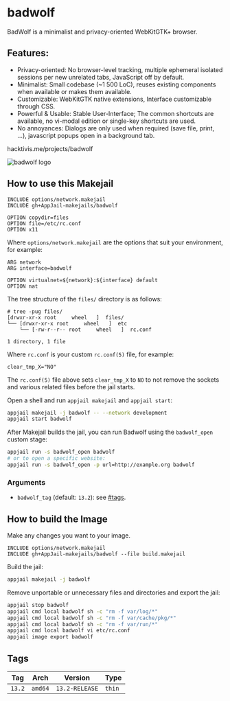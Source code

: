 # badwolf

BadWolf is a minimalist and privacy-oriented WebKitGTK+ browser.

## Features:

* Privacy-oriented: No browser-level tracking, multiple ephemeral isolated sessions per new unrelated tabs, JavaScript off by default.
* Minimalist: Small codebase (~1 500 LoC), reuses existing components when available or makes them available.
* Customizable: WebKitGTK native extensions, Interface customizable through CSS.
* Powerful & Usable: Stable User-Interface; The common shortcuts are available, no vi-modal edition or single-key shortcuts are used.
* No annoyances: Dialogs are only used when required (save file, print, ...), javascript popups open in a background tab.

hacktivis.me/projects/badwolf

![badwolf logo](https://hacktivis.me/images/badwolf_2020-05-15_light.png)

## How to use this Makejail

```
INCLUDE options/network.makejail
INCLUDE gh+AppJail-makejails/badwolf

OPTION copydir=files
OPTION file=/etc/rc.conf
OPTION x11
```

Where `options/network.makejail` are the options that suit your environment, for example:

```
ARG network
ARG interface=badwolf

OPTION virtualnet=${network}:${interface} default
OPTION nat
```

The tree structure of the `files/` directory is as follows:

```
# tree -pug files/
[drwxr-xr-x root     wheel   ]  files/
└── [drwxr-xr-x root     wheel   ]  etc
    └── [-rw-r--r-- root     wheel   ]  rc.conf

1 directory, 1 file
```

Where `rc.conf` is your custom `rc.conf(5)` file, for example:

```
clear_tmp_X="NO"
```

The `rc.conf(5)` file above sets `clear_tmp_X` to `NO` to not remove the sockets and various related files before the jail starts.

Open a shell and run `appjail makejail` and `appjail start`:

```sh
appjail makejail -j badwolf -- --network development
appjail start badwolf
```

After Makejail builds the jail, you can run Badwolf using the `badwolf_open` custom stage:

```sh
appjail run -s badwolf_open badwolf
# or to open a specific website:
appjail run -s badwolf_open -p url=http://example.org badwolf
```

### Arguments

* `badwolf_tag` (default: `13.2`): see [#tags](#tags).

## How to build the Image

Make any changes you want to your image.

```
INCLUDE options/network.makejail
INCLUDE gh+AppJail-makejails/badwolf --file build.makejail
```

Build the jail:

```sh
appjail makejail -j badwolf
```

Remove unportable or unnecessary files and directories and export the jail:

```sh
appjail stop badwolf
appjail cmd local badwolf sh -c "rm -f var/log/*"
appjail cmd local badwolf sh -c "rm -f var/cache/pkg/*"
appjail cmd local badwolf sh -c "rm -f var/run/*"
appjail cmd local badwolf vi etc/rc.conf
appjail image export badwolf
```

## Tags

| Tag        | Arch    | Version           | Type   |
| ---------- | ------- | ----------------- | ------ |
| `13.2`     | `amd64` | `13.2-RELEASE` | `thin` |
